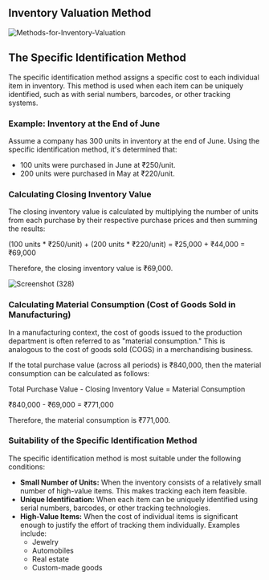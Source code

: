 ##  Inventory Valuation Method

![Methods-for-Inventory-Valuation](https://github.com/user-attachments/assets/813accb4-bfc7-4eb5-aaf1-a1561aabddbe)


## The Specific Identification Method

The specific identification method assigns a specific cost to each individual item in inventory. This method is used when each item can be uniquely identified, such as with serial numbers, barcodes, or other tracking systems.

### Example: Inventory at the End of June

Assume a company has 300 units in inventory at the end of June. Using the specific identification method, it's determined that:

*   100 units were purchased in June at ₹250/unit.
*   200 units were purchased in May at ₹220/unit.

### Calculating Closing Inventory Value

The closing inventory value is calculated by multiplying the number of units from each purchase by their respective purchase prices and then summing the results:

(100 units \* ₹250/unit) + (200 units \* ₹220/unit) = ₹25,000 + ₹44,000 = ₹69,000

Therefore, the closing inventory value is ₹69,000.

![Screenshot (328)](https://github.com/user-attachments/assets/9a115a63-220b-419b-88a9-644cde2eb152)


### Calculating Material Consumption (Cost of Goods Sold in Manufacturing)

In a manufacturing context, the cost of goods issued to the production department is often referred to as "material consumption." This is analogous to the cost of goods sold (COGS) in a merchandising business.

If the total purchase value (across all periods) is ₹840,000, then the material consumption can be calculated as follows:

Total Purchase Value - Closing Inventory Value = Material Consumption

₹840,000 - ₹69,000 = ₹771,000

Therefore, the material consumption is ₹771,000.

### Suitability of the Specific Identification Method

The specific identification method is most suitable under the following conditions:

*   **Small Number of Units:** When the inventory consists of a relatively small number of high-value items. This makes tracking each item feasible.
*   **Unique Identification:** When each item can be uniquely identified using serial numbers, barcodes, or other tracking technologies.
*   **High-Value Items:** When the cost of individual items is significant enough to justify the effort of tracking them individually. Examples include:
    *   Jewelry
    *   Automobiles
    *   Real estate
    *   Custom-made goods
